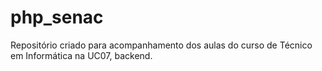 # php_senac
Repositório criado para acompanhamento dos aulas do curso de Técnico em Informática na UC07, backend.
